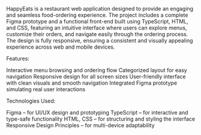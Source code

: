 HappyEats is a restaurant web application designed to provide an engaging and seamless food-ordering experience. The project includes a complete Figma prototype and a functional front-end built using TypeScript, HTML, and CSS, featuring an intuitive interface where users can explore menus, customize their orders, and navigate easily through the ordering process. The design is fully responsive, ensuring a consistent and visually appealing experience across web and mobile devices.

Features:

Interactive menu browsing and ordering flow
Categorized layout for easy navigation
Responsive design for all screen sizes
User-friendly interface with clean visuals and smooth navigation
Integrated Figma prototype simulating real user interactions

Technologies Used:

Figma – for UI/UX design and prototyping
TypeScript – for interactive and type-safe functionality
HTML, CSS – for structuring and styling the interface
Responsive Design Principles – for multi-device adaptability
  
